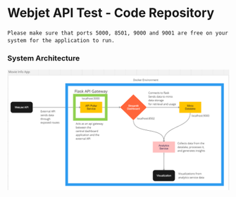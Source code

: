 # Webjet API Test - Code Repository

`Please make sure that ports 5000, 8501, 9000 and 9001 are free on your system for the application to run.`


### System Architecture

![System Architecture](static/system_architecture.png)
